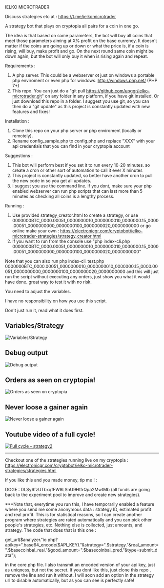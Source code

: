 IELKO MICROTRADER

Discuss strategies etc at : https://t.me/ielkomicrotrader

A strategy bot that plays on cryptopia all pairs for a coin in one go.

The idea is that based on some parameters, the bot will buy all coins that meet those parameters aiming at X% profit on the base currency. It doesn't matter if the coins are going up or down or what the price is, if a coin is rising, will buy, make profit and go. On the next round same coin might be down again, but the bot will only buy it when is rising again and repeat.

Requirements :
1. A php server. This could be a webserver ot just on windows a portable php enviroment or even php for windows. http://windows.php.net/ (PHP 7+)
2. This repo. You can just do a "git pull https://github.com/upggr/ielko-microtrader.git" on any folder in any platform, if you have git installed. Or just download this repo in a folder. I suggest you use git, so you can then do a "git update" as this project is constantly updated with new features and fixes!

Installation :
1. Clone this repo on your php server or php enviroment (locally or remotely).
2. Rename config_sample.php to config.php and replace "XXX" with your api credentials that you can find in your cryptopia account

Suggestions :
1. This bot will perform best if you set it to run every 10-20 minutes. so create a cron or other sort of automation to call it ever X minutes
2. This project is constantly updated, so better have another cron to pull the new code in so you get all updates.
3. I suggest you use the command line. If you dont, make sure your php enabled webserver can run php scripts that can last more than 5 minutes as checking all coins is a lengthy process.

Running :
1. Use provided strategy_creator.html to create a strategy, or use 0000000BTC_0000.00051_0000000010_0000000010_0000000.15_0000.00051_0000000000_0000000100_0000000020_0000000000 or go online make your own : https://electronicgr.com/cryptobot/ielko-microtrader-strategies/strategy_creator.html
2. If you want to run from the console use "php index-cli.php 0000000BTC_0000.00051_0000000010_0000000010_0000000.15_0000.00051_0000000000_0000000100_0000000020_0000000000"


Note that you can also run php index-cli_test.php 0000000BTC_0000.00051_0000000010_0000000010_0000000.15_0000.00051_0000000000_0000000100_0000000020_0000000000  and this will just run the script without executing any orders, just show you what it would have done. great way to test it with no risk.


You need to adjust the variables.

I have no responsibility on how you use this script.

Don't just run it, read what it does first.


Variables/Strategy
---
![Variables/Strategy](https://github.com/upggr/ielko-microtrader/blob/master/screenshots/vars.png)


Debug output
---
![Debug output](https://github.com/upggr/ielko-microtrader/blob/master/screenshots/web.png)


Orders as seen on cryptopia!
---
![Orders as seen on cryptopia](https://github.com/upggr/ielko-microtrader/blob/master/screenshots/cryptopia.png)


Never loose a gainer again
---
![Never loose a gainer again](https://github.com/upggr/ielko-microtrader/blob/master/screenshots/gainers.png)


Youtube video of a full cycle!
---
[![Full cycle - strategy2](https://img.youtube.com/vi/-79Iq_Bf5FQ/0.jpg)](https://youtu.be/-79Iq_Bf5FQ)

---

Checkout one of the strategies running live on my cryptopia : https://electronicgr.com/cryptobot/ielko-microtrader-strategies/strategies.html


If you like this and you made money, tip me ! :

DOGE : DLSy6fzUTbxqfFW8LSnU9HtfrQpa2MwtMb   (all funds are going back to the experiment pool to improve and create new strategies).


***Note that, everytime you run this, I have temporarily enabled a feature where you send me some anonymous data : strategy ID, estimated profit and real profit. This is for statistical reasons, so I can create another program where strategies are rated automatically and you can pick other people's strategies, etc. Nothing else is collected, just amounts, and strategy.
The code that does that is this one :

get_url($analyzer."io.php?apikey=".base64_encode($API_KEY)."&strategy=".$strategy."&real_amount=".$basecoinbal_real."&good_amount=".$basecoinbal_pred."&type=submit_data");

in the core.php file. I also transmit an encoded version of your api key, just as uniqness, but not the secret. If you dont like this, just clone this repo , remove the line and run it without. I will soon add an option in the strategy url to disable automatically, but as you can see is perfectly safe!
